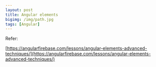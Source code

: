 ```yaml
---
layout: post
title: Angular elements
bigimg: /img/path.jpg
tags: [Angular]
---
```




Refer:

[https://angularfirebase.com/lessons/angular-elements-advanced-techniques/](https://angularfirebase.com/lessons/angular-elements-advanced-techniques/)